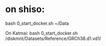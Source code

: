 # on shiso:
bash 0_start_docker.sh ~/Data

On Katmai:
bash 0_start_docker.sh /diskmnt/Datasets/Reference/GRCh38.d1.vd1/
